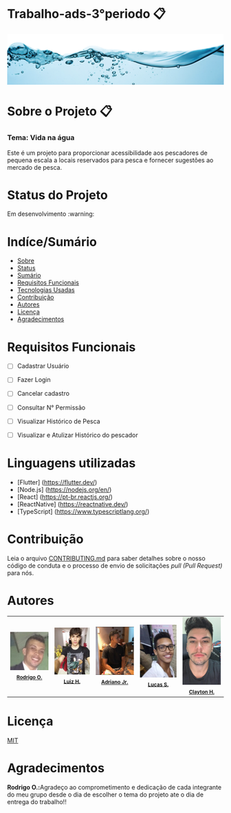 # Trabalho-ads-3°periodo :clipboard:
<img src ="https://github.com/RodrigoOttavio/trabalho-ads/blob/master/img/agua.png">

# Sobre o Projeto :clipboard:
### Tema: Vida na água
<p align="left">Este é um projeto para proporcionar acessibilidade aos pescadores de pequena escala a locais 
reservados para pesca e fornecer sugestões ao mercado de pesca.</p>

# Status do Projeto 
 <p>Em desenvolvimento :warning:</p>

# Indíce/Sumário
* [Sobre](#sobre-o-projeto)
* [Status](#status-do-projeto)
* [Sumário](#índice/sumário)
* [Requisitos Funcionais](#requisitos-funcionais)
* [Tecnologias Usadas](#Linguagens-utilizadas)
* [Contribuição](#contribuição)
* [Autores](#autores)
* [Licença](#licença)
* [Agradecimentos](#agradecimentos)



# Requisitos Funcionais
- [ ] Cadastrar Usuário
- [ ] Fazer Login
- [ ] Cancelar cadastro
- [ ] Consultar N° Permissão
- [ ] Visualizar Histórico de Pesca
- [ ] Visualizar e Atulizar Histórico do pescador


# Linguagens utilizadas
- [Flutter] (https://flutter.dev/)
- [Node.js] (https://nodejs.org/en/)
- [React] (https://pt-br.reactjs.org/)
- [ReactNative] (https://reactnative.dev/)
- [TypeScript] (https://www.typescriptlang.org/)

# Contribuição
<p>Leia o arquivo <a href="https://github.com/RodrigoOttavio/trabalho-ads/blob/master/CONTRUIBUTING.md">CONTRIBUTING.md</a> para saber detalhes sobre o nosso código de conduta e o processo de envio de solicitações <i>pull (Pull Request)</i> para nós.</p>

# Autores
<table>
        <tr>
          <td align="center"><img src="https://github.com/RodrigoOttavio/trabalho-ads/blob/master/img/rodrigo.jpeg" width="115px;" alt=""/><br /><sub><a href="https://github.com/RodrigoOttavio" target="_blank"><b>Rodrigo O.</b></a></sub></td>
          <td align="center"><img src="https://github.com/RodrigoOttavio/trabalho-ads/blob/master/img/luiz.jpg" width="115px;" alt=""/><br /><sub><a href="https://github.com/Luiz-web" target="_blank"><b>Luiz H.</b></a></sub></td>
          <td align="center"><img src="https://github.com/RodrigoOttavio/trabalho-ads/blob/master/img/adriano.jpeg" width="115px;" alt=""/><br /><sub><a href="https://github.com/Adrianojuniormelo" target="_blank"><b>Adriano Jr.</b></a></sub></td>
          <td align="center"><img src="https://github.com/RodrigoOttavio/trabalho-ads/blob/master/img/lucas.jpeg" width="115px;" alt=""/><br /><sub><a href="https://github.com/lucas-santosj" target="_blank"><b>Lucas S.</b></a></sub></td>
          <td align="center"><img src="https://github.com/RodrigoOttavio/trabalho-ads/blob/master/img/Clayton.jpeg" width="115px;" alt=""/><br /><sub><a href="https://github.com/claytonhmagalhaes" target="_blank"><b>Clayton H.</b></a></sub></td>
        </tr>
</table>    

# Licença
<a href="https://github.com/RodrigoOttavio/trabalho-ads/blob/master/LICENSE.md">MIT</a>

# Agradecimentos
<p><strong>Rodrigo O.:</strong>Agradeço ao comprometimento e dedicação de cada integrante do meu grupo desde o dia de escolher o tema do projeto ate o dia de entrega do trabalho!!</p>